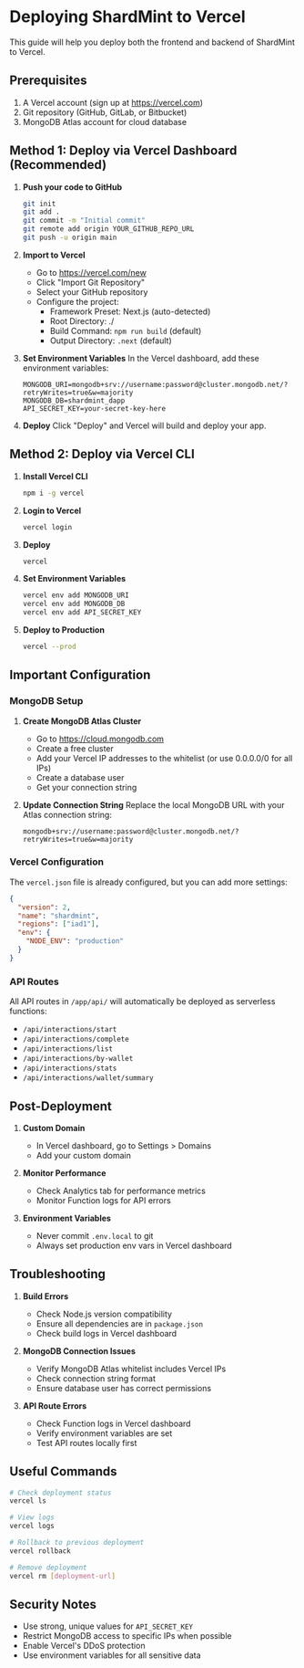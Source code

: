 # Deploying ShardMint to Vercel

This guide will help you deploy both the frontend and backend of ShardMint to Vercel.

## Prerequisites

1. A Vercel account (sign up at https://vercel.com)
2. Git repository (GitHub, GitLab, or Bitbucket)
3. MongoDB Atlas account for cloud database

## Method 1: Deploy via Vercel Dashboard (Recommended)

1. **Push your code to GitHub**
   ```bash
   git init
   git add .
   git commit -m "Initial commit"
   git remote add origin YOUR_GITHUB_REPO_URL
   git push -u origin main
   ```

2. **Import to Vercel**
   - Go to https://vercel.com/new
   - Click "Import Git Repository"
   - Select your GitHub repository
   - Configure the project:
     - Framework Preset: Next.js (auto-detected)
     - Root Directory: ./
     - Build Command: `npm run build` (default)
     - Output Directory: `.next` (default)

3. **Set Environment Variables**
   In the Vercel dashboard, add these environment variables:
   ```
   MONGODB_URI=mongodb+srv://username:password@cluster.mongodb.net/?retryWrites=true&w=majority
   MONGODB_DB=shardmint_dapp
   API_SECRET_KEY=your-secret-key-here
   ```

4. **Deploy**
   Click "Deploy" and Vercel will build and deploy your app.

## Method 2: Deploy via Vercel CLI

1. **Install Vercel CLI**
   ```bash
   npm i -g vercel
   ```

2. **Login to Vercel**
   ```bash
   vercel login
   ```

3. **Deploy**
   ```bash
   vercel
   ```

4. **Set Environment Variables**
   ```bash
   vercel env add MONGODB_URI
   vercel env add MONGODB_DB
   vercel env add API_SECRET_KEY
   ```

5. **Deploy to Production**
   ```bash
   vercel --prod
   ```

## Important Configuration

### MongoDB Setup

1. **Create MongoDB Atlas Cluster**
   - Go to https://cloud.mongodb.com
   - Create a free cluster
   - Add your Vercel IP addresses to the whitelist (or use 0.0.0.0/0 for all IPs)
   - Create a database user
   - Get your connection string

2. **Update Connection String**
   Replace the local MongoDB URL with your Atlas connection string:
   ```
   mongodb+srv://username:password@cluster.mongodb.net/?retryWrites=true&w=majority
   ```

### Vercel Configuration

The `vercel.json` file is already configured, but you can add more settings:

```json
{
  "version": 2,
  "name": "shardmint",
  "regions": ["iad1"],
  "env": {
    "NODE_ENV": "production"
  }
}
```

### API Routes

All API routes in `/app/api/` will automatically be deployed as serverless functions:
- `/api/interactions/start`
- `/api/interactions/complete`
- `/api/interactions/list`
- `/api/interactions/by-wallet`
- `/api/interactions/stats`
- `/api/interactions/wallet/summary`

## Post-Deployment

1. **Custom Domain**
   - In Vercel dashboard, go to Settings > Domains
   - Add your custom domain

2. **Monitor Performance**
   - Check Analytics tab for performance metrics
   - Monitor Function logs for API errors

3. **Environment Variables**
   - Never commit `.env.local` to git
   - Always set production env vars in Vercel dashboard

## Troubleshooting

1. **Build Errors**
   - Check Node.js version compatibility
   - Ensure all dependencies are in `package.json`
   - Check build logs in Vercel dashboard

2. **MongoDB Connection Issues**
   - Verify MongoDB Atlas whitelist includes Vercel IPs
   - Check connection string format
   - Ensure database user has correct permissions

3. **API Route Errors**
   - Check Function logs in Vercel dashboard
   - Verify environment variables are set
   - Test API routes locally first

## Useful Commands

```bash
# Check deployment status
vercel ls

# View logs
vercel logs

# Rollback to previous deployment
vercel rollback

# Remove deployment
vercel rm [deployment-url]
```

## Security Notes

- Use strong, unique values for `API_SECRET_KEY`
- Restrict MongoDB access to specific IPs when possible
- Enable Vercel's DDoS protection
- Use environment variables for all sensitive data